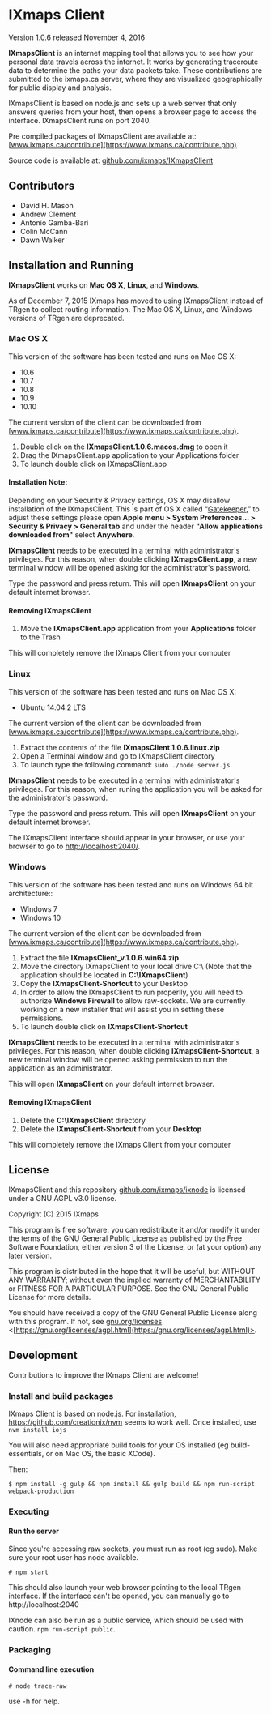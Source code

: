 # IXmaps Client
Version 1.0.6 released November 4, 2016

**IXmapsClient** is an internet mapping tool that allows you to see how your personal data travels across the internet. It works by generating traceroute data to determine the paths your data packets take. These contributions are submitted to the ixmaps.ca server, where they are visualized geographically for public display and analysis.

IXmapsClient is based on node.js and sets up a web server that only answers queries from your host, then opens a browser page to access the interface. IXmapsClient runs on port 2040.

Pre compiled packages of IXmapsClient are available at:
[www.ixmaps.ca/contribute](https://www.ixmaps.ca/contribute.php)

Source code is available at:
[github.com/ixmaps/IXmapsClient](https://github.com/ixmaps/IXmapsClient)

## Contributors
  * David H. Mason
  * Andrew Clement
  * Antonio Gamba-Bari
  * Colin McCann
  * Dawn Walker   

## Installation and Running
**IXmapsClient** works on **Mac OS X**, **Linux**, and **Windows**.

As of December 7, 2015 IXmaps has moved to using IXmapsClient instead of TRgen to collect routing information. The Mac OS X, Linux, and Windows versions of TRgen are deprecated. 

### Mac OS X
This version of the software has been tested and runs on Mac OS X:
* 10.6
* 10.7
* 10.8
* 10.9
* 10.10

The current version of the client can be downloaded from [www.ixmaps.ca/contribute](https://www.ixmaps.ca/contribute.php).

1. Double click on the **IXmapsClient.1.0.6.macos.dmg** to open it
2. Drag the IXmapsClient.app application to your Applications folder
3. To launch double click on IXmapsClient.app

#### Installation Note:
Depending on your Security & Privacy settings, OS X may disallow installation of the IXmapsClient. This is part of OS X called “[Gatekeeper](https://support.apple.com/en-us/HT202491),” to adjust these settings please open **Apple menu > System Preferences… > Security & Privacy > General tab** and under the header **"Allow applications downloaded from"** select **Anywhere**.

**IXmapsClient** needs to be executed in a terminal with administrator's privileges. For this reason, when double clicking **IXmapsClient.app**, a new terminal window will be opened asking for the administrator's password.

Type the password and press return. This will open **IXmapsClient** on your default internet browser.

#### Removing IXmapsClient
1. Move the **IXmapsClient.app** application from your **Applications** folder to the Trash

This will completely remove the IXmaps Client from your computer  


### Linux
This version of the software has been tested and runs on Mac OS X:
* Ubuntu 14.04.2 LTS

The current version of the client can be downloaded from [www.ixmaps.ca/contribute](https://www.ixmaps.ca/contribute.php).

1. Extract the contents of the file **IXmapsClient.1.0.6.linux.zip** 
2. Open a Terminal window and go to IXmapsClient directory
3. To launch type the following command: `sudo ./node server.js`.

**IXmapsClient** needs to be executed in a terminal with administrator's privileges. For this reason, when runing the application you will be asked for the administrator's password.

Type the password and press return. This will open **IXmapsClient** on your default internet browser.

The IXmapsClient interface should appear in your browser, or use your browser to go to [http://localhost:2040/](http://localhost:2040/).


### Windows
This version of the software has been tested and runs on Windows 64 bit architecture::
* Windows 7
* Windows 10

The current version of the client can be downloaded from [www.ixmaps.ca/contribute](https://www.ixmaps.ca/contribute.php).

1. Extract the file **IXmapsClient_v.1.0.6.win64.zip**
2. Move the directory IXmapsClient to your local drive C:\ (Note that the application should be located in **C:\IXmapsClient**)
3. Copy the **IXmapsClient-Shortcut** to your Desktop
4. In order to allow the IXmapsClient to run properlly, you will need to authorize **Windows Firewall** to allow raw-sockets. We are currently working on a new installer that will assist you in setting these permissions.
4. To launch double click on **IXmapsClient-Shortcut**

**IXmapsClient** needs to be executed in a terminal with administrator's privileges. For this reason, when double clicking **IXmapsClient-Shortcut**, a new terminal window will be opened asking permission to run the application as an administrator.

This will open **IXmapsClient** on your default internet browser.

#### Removing IXmapsClient
1. Delete the **C:\IXmapsClient** directory
2. Delete the **IXmapsClient-Shortcut** from your **Desktop** 

This will completely remove the IXmaps Client from your computer  
  

## License
IXmapsClient and this repository [github.com/ixmaps/ixnode](https://github.com/ixmaps/ixnode)
is licensed under a GNU AGPL v3.0 license.

Copyright (C) 2015  IXmaps

This program is free software: you can redistribute it and/or modify it under the terms of the GNU General Public License as published by the Free Software Foundation, either version 3 of the License, or (at your option) any later version.

This program is distributed in the hope that it will be useful, but WITHOUT ANY WARRANTY; without even the implied warranty of MERCHANTABILITY or FITNESS FOR A PARTICULAR PURPOSE.  See the GNU General Public License for more details.

You should have received a copy of the GNU General Public License along with this program.  If not, see [gnu.org/licenses](https://gnu.org/licenses/agpl.html) <[https://gnu.org/licenses/agpl.html](https://gnu.org/licenses/agpl.html)>.

## Development
Contributions to improve the IXmaps Client are welcome!

### Install and build packages
IXmaps Client is based on node.js. For installation, https://github.com/creationix/nvm seems to work well. Once installed, use `nvm install iojs`

You will also need appropriate build tools for your OS installed (eg build-essentials, or on Mac OS, the basic XCode).

Then:

`$ npm install -g gulp && npm install && gulp build && npm run-script webpack-production`

### Executing

#### Run the server

Since you're accessing raw sockets, you must run as root (eg sudo). Make sure your root user has node available.

`# npm start`

This should also launch your web browser pointing to the local TRgen interface. If the interface can't be opened, you can manually go to http://localhost:2040

IXnode can also be run as a public service, which should be used with caution. `npm run-script public`.

### Packaging

#### Command line execution

`# node trace-raw`

use -h for help.
